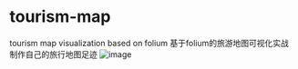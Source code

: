 # tourism-map
tourism map visualization based on folium
基于folium的旅游地图可视化实战
制作自己的旅行地图足迹
![image](https://github.com/user-attachments/assets/664623e5-dfea-4a16-af7c-afd397573aec)
